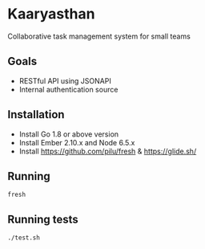 # Kaaryasthan

Collaborative task management system for small teams

## Goals

- RESTful API using JSONAPI
- Internal authentication source

## Installation

- Install Go 1.8 or above version
- Install Ember 2.10.x and Node 6.5.x
- Install https://github.com/pilu/fresh & https://glide.sh/

## Running

    fresh

## Running tests

    ./test.sh
